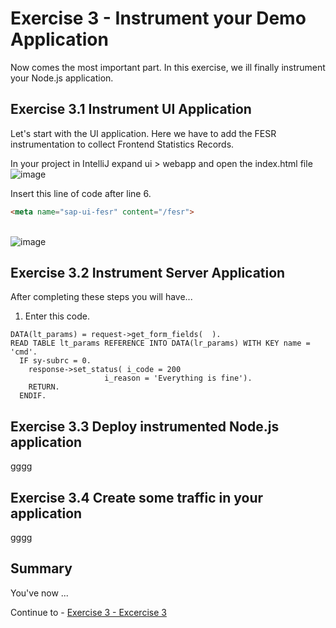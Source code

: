 # Exercise 3 - Instrument your Demo Application

Now comes the most important part. In this exercise, we ill finally instrument your Node.js application.

## Exercise 3.1 Instrument UI Application

Let's start with the UI application. Here we have to add the FESR instrumentation to collect Frontend Statistics Records.

In your project in IntelliJ expand ui > webapp and open the index.html file
<br>![image](https://github.com/SAP-samples/teched2023-XP261/assets/113598836/c0604c4d-348e-4dd2-be5f-b1e2126599d3)

Insert this line of code after line 6.
```html
<meta name="sap-ui-fesr" content="/fesr">
```
<br>![image](https://github.com/SAP-samples/teched2023-XP261/assets/113598836/e2181889-d23e-46dc-b599-611d2265b6c5)




## Exercise 3.2 Instrument Server Application

After completing these steps you will have...

1.	Enter this code.
```abap
DATA(lt_params) = request->get_form_fields(  ).
READ TABLE lt_params REFERENCE INTO DATA(lr_params) WITH KEY name = 'cmd'.
  IF sy-subrc = 0.
    response->set_status( i_code = 200
                     i_reason = 'Everything is fine').
    RETURN.
  ENDIF.

```

## Exercise 3.3 Deploy instrumented Node.js application

gggg

## Exercise 3.4 Create some traffic in your application

gggg

## Summary

You've now ...

Continue to - [Exercise 3 - Excercise 3 ](../ex3/README.md)

